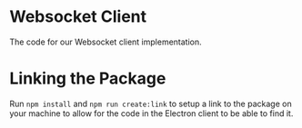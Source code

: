 # Websocket Client

The code for our Websocket client implementation.

# Linking the Package

Run `npm install` and `npm run create:link` to setup a link to the package on
your machine to  allow for the code in the Electron client to be able to find
it.